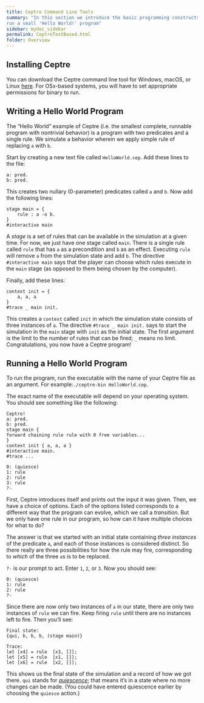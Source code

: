 ```yaml
---
title: Ceptre Command Line Tools
summary: "In this section we introduce the basic programming constructs of the Ceptre language and 
run a small 'Hello World!' program"
sidebar: mydoc_sidebar
permalink: CeptreTextBased.html
folder: Overview
---
```


## Installing Ceptre
You can download the Ceptre command line tool for Windows, macOS, or Linux 
[here](https://drive.google.com/drive/folders/0B6BJA78gViuAN3A0WlVkdXBjMk0?resourcekey=0-6HEBxccnrhn8TsEdxGiLiA&usp=sharing). For OSx-based systems, you will have to set appropriate permissions for binary to run.

## Writing a Hello World Program
The “Hello World” example of Ceptre (i.e. the smallest complete, runnable program with nontrivial 
behavior) is a program with two predicates and a single rule. We simulate a behavior wherein we apply simple rule of replacing `a` with `b`.

Start by creating a new text file called `HelloWorld.cep`. Add these lines to the file:
```
a: pred.
b: pred.
```

This creates two nullary (0-parameter) predicates called `a` and `b`. Now add the following lines:
```
stage main = {
    rule : a -o b.
}
#interactive main
```
A *stage* is a set of rules that can be available in the simulation at a given time. For now, we 
just have one stage called `main`. There is a single rule called `rule` that has `a` as a 
precondition and `b` as an effect. Executing `rule` will remove `a` from the simulation state and 
add `b`. The directive `#interactive main` says that the player can choose which rules 
execute in the `main` stage (as opposed to them being chosen by the computer).

Finally, add these lines:
```
context init = {
    a, a, a
}
#trace _ main init.
```
This creates a `context` called `init` in which the simulation state consists of three instances of 
`a`. The directive `#trace _ main init.` says to start the simulation in the `main` stage with `init`
as the initial state. The first argument is the limit to the number of rules that can be fired; 
`_` means no limit. Congratulations, you now have a Ceptre program!

## Running a Hello World Program
To run the program, run the executable with the name of your Ceptre file as an argument. For example:`./ceptre-bin HelloWorld.cep`.

The exact name of the executable will depend on your operating system. You should see something 
like the following:
```
Ceptre!
a: pred.
b: pred.
stage main {
forward chaining rule rule with 0 free variables...
}
context init { a, a, a }
#interactive main.
#trace ...

0: (quiesce)
1: rule
2: rule
3: rule
?-
```

First, Ceptre introduces itself and prints out the input it was given. Then, we have a choice of 
options. Each of the options listed corresponds to a different way that the program can evolve, which 
we call a *transition*. But we only have one rule in our program, so how can it have multiple 
choices for what to do?

The answer is that we started with an initial state containing *three instances* of the predicate 
`a`, and each of those instances is considered distinct. So there really are three possibilities for how 
the rule may fire, corresponding to *which* of the three `a`s is to be replaced.

`?-` is our prompt to act. Enter `1`, `2`, or `3`. Now you should see:
```
0: (quiesce)
1: rule
2: rule
?-
```

Since there are now only two instances of `a` in our state, there are only two instances of 
`rule` we can fire. Keep firing `rule` until there are no instances left to fire. Then you’ll see:
```
Final state:
{qui, b, b, b, (stage main)}

Trace:
let [x4] = rule  [x3, []];
let [x5] = rule  [x1, []];
let [x6] = rule  [x2, []];
```

This shows us the final state of the simulation and a record of how we got there. `qui` stands for 
[*quiescence*](Quiescence.html); that means it’s in a state where no more changes can be made. (You 
could have entered quiescence earlier by choosing the `quiesce` action.)
